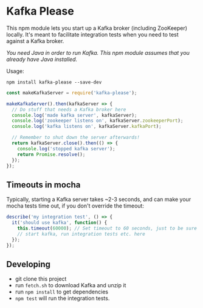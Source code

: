 # Kafka Please

This npm module lets you start up a Kafka broker (including ZooKeeper) locally.
It's meant to facilitate integration tests when you need to test against a Kafka broker.

*You need Java in order to run Kafka. This npm module assumes that you already have Java installed.*

Usage:

`npm install kafka-please --save-dev`

```javascript
const makeKafkaServer = require('kafka-please');

makeKafkaServer().then(kafkaServer => {
  // Do stuff that needs a Kafka broker here
  console.log('made kafka server', kafkaServer);
  console.log('zookeeper listens on', kafkaServer.zookeeperPort);
  console.log('kafka listens on', kafkaServer.kafkaPort);

  // Remember to shut down the server afterwards!
  return kafkaServer.close().then(() => {
    console.log('stopped kafka server');
    return Promise.resolve();
  });
});
```

## Timeouts in mocha

Typically, starting a Kafka server takes ~2-3 seconds, and can make your
mocha tests time out, if you don't override the timeout:

```javascript
describe('my integration test', () => {
  it('should use kafka', function() {
    this.timeout(60000); // Set timeout to 60 seconds, just to be sure
    // start kafka, run integration tests etc. here
  });
});
```

## Developing

- git clone this project
- run `fetch.sh` to download Kafka and unzip it
- run `npm install` to get dependencies
- `npm test` will run the integration tests.

